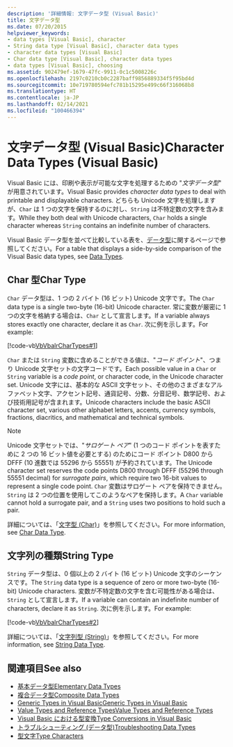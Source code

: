 ```yaml
---
description: '詳細情報: 文字データ型 (Visual Basic)'
title: 文字データ型
ms.date: 07/20/2015
helpviewer_keywords:
- data types [Visual Basic], character
- String data type [Visual Basic], character data types
- character data types [Visual Basic]
- Char data type [Visual Basic], character data types
- data types [Visual Basic], choosing
ms.assetid: 902479ef-1679-47fc-9911-0c1c5008226c
ms.openlocfilehash: 2197c0210cb0c2287baff9856889334f5f95bd4d
ms.sourcegitcommit: 10e719780594efc781b15295e499c66f316068b8
ms.translationtype: HT
ms.contentlocale: ja-JP
ms.lasthandoff: 02/14/2021
ms.locfileid: "100466394"
---
```

# <a name="character-data-types-visual-basic"></a><span data-ttu-id="1423a-103">文字データ型 (Visual Basic)</span><span class="sxs-lookup"><span data-stu-id="1423a-103">Character Data Types (Visual Basic)</span></span>

<span data-ttu-id="1423a-104">Visual Basic には、印刷や表示が可能な文字を処理するための "*文字データ型*" が用意されています。</span><span class="sxs-lookup"><span data-stu-id="1423a-104">Visual Basic provides *character data types* to deal with printable and displayable characters.</span></span> <span data-ttu-id="1423a-105">どちらも Unicode 文字を処理しますが、`Char` は 1 つの文字を保持するのに対し、`String` は不特定数の文字を含みます。</span><span class="sxs-lookup"><span data-stu-id="1423a-105">While they both deal with Unicode characters, `Char` holds a single character whereas `String` contains an indefinite number of characters.</span></span>  
  
 <span data-ttu-id="1423a-106">Visual Basic データ型を並べて比較している表を、[データ型](../../../language-reference/data-types/index.md)に関するページで参照してください。</span><span class="sxs-lookup"><span data-stu-id="1423a-106">For a table that displays a side-by-side comparison of the Visual Basic data types, see [Data Types](../../../language-reference/data-types/index.md).</span></span>  
  
## <a name="char-type"></a><span data-ttu-id="1423a-107">Char 型</span><span class="sxs-lookup"><span data-stu-id="1423a-107">Char Type</span></span>  

 <span data-ttu-id="1423a-108">`Char` データ型は、1 つの 2 バイト (16 ビット) Unicode 文字です。</span><span class="sxs-lookup"><span data-stu-id="1423a-108">The `Char` data type is a single two-byte (16-bit) Unicode character.</span></span> <span data-ttu-id="1423a-109">常に変数が厳密に 1 つの文字を格納する場合は、`Char` として宣言します。</span><span class="sxs-lookup"><span data-stu-id="1423a-109">If a variable always stores exactly one character, declare it as `Char`.</span></span> <span data-ttu-id="1423a-110">次に例を示します。</span><span class="sxs-lookup"><span data-stu-id="1423a-110">For example:</span></span>  
  
 [!code-vb[VbVbalrCharTypes#1](~/samples/snippets/visualbasic/VS_Snippets_VBCSharp/vbvbalrchartypes/vb/module1.vb#1)]
  
 <span data-ttu-id="1423a-111">`Char` または `String` 変数に含めることができる値は、"*コード ポイント*"、つまり Unicode 文字セットの文字コードです。</span><span class="sxs-lookup"><span data-stu-id="1423a-111">Each possible value in a `Char` or `String` variable is a *code point*, or character code, in the Unicode character set.</span></span> <span data-ttu-id="1423a-112">Unicode 文字には、基本的な ASCII 文字セット、その他のさまざまなアルファベット文字、アクセント記号、通貨記号、分数、分音記号、数学記号、および技術用記号が含まれます。</span><span class="sxs-lookup"><span data-stu-id="1423a-112">Unicode characters include the basic ASCII character set, various other alphabet letters, accents, currency symbols, fractions, diacritics, and mathematical and technical symbols.</span></span>  
  
> [!NOTE]
> <span data-ttu-id="1423a-113">Unicode 文字セットでは、"*サロゲート ペア*" (1 つのコード ポイントを表すために 2 つの 16 ビット値を必要とする) のためにコード ポイント D800 から DFFF (10 進数では 55296 から 55551) が予約されています。</span><span class="sxs-lookup"><span data-stu-id="1423a-113">The Unicode character set reserves the code points D800 through DFFF (55296 through 55551 decimal) for *surrogate pairs*, which require two 16-bit values to represent a single code point.</span></span> <span data-ttu-id="1423a-114">`Char` 変数はサロゲート ペアを保持できません。`String` は 2 つの位置を使用してこのようなペアを保持します。</span><span class="sxs-lookup"><span data-stu-id="1423a-114">A `Char` variable cannot hold a surrogate pair, and a `String` uses two positions to hold such a pair.</span></span>  
  
 <span data-ttu-id="1423a-115">詳細については、「[文字型 (Char)](../../../language-reference/data-types/char-data-type.md)」を参照してください。</span><span class="sxs-lookup"><span data-stu-id="1423a-115">For more information, see [Char Data Type](../../../language-reference/data-types/char-data-type.md).</span></span>  
  
## <a name="string-type"></a><span data-ttu-id="1423a-116">文字列の種類</span><span class="sxs-lookup"><span data-stu-id="1423a-116">String Type</span></span>  

 <span data-ttu-id="1423a-117">`String` データ型は、0 個以上の 2 バイト (16 ビット) Unicode 文字のシーケンスです。</span><span class="sxs-lookup"><span data-stu-id="1423a-117">The `String` data type is a sequence of zero or more two-byte (16-bit) Unicode characters.</span></span> <span data-ttu-id="1423a-118">変数が不特定数の文字を含む可能性がある場合は、`String` として宣言します。</span><span class="sxs-lookup"><span data-stu-id="1423a-118">If a variable can contain an indefinite number of characters, declare it as `String`.</span></span> <span data-ttu-id="1423a-119">次に例を示します。</span><span class="sxs-lookup"><span data-stu-id="1423a-119">For example:</span></span>  
  
 [!code-vb[VbVbalrCharTypes#2](~/samples/snippets/visualbasic/VS_Snippets_VBCSharp/vbvbalrchartypes/vb/module1.vb#2)]
  
 <span data-ttu-id="1423a-120">詳細については、「[文字列型 (String)](../../../language-reference/data-types/string-data-type.md)」を参照してください。</span><span class="sxs-lookup"><span data-stu-id="1423a-120">For more information, see [String Data Type](../../../language-reference/data-types/string-data-type.md).</span></span>  
  
## <a name="see-also"></a><span data-ttu-id="1423a-121">関連項目</span><span class="sxs-lookup"><span data-stu-id="1423a-121">See also</span></span>

- [<span data-ttu-id="1423a-122">基本データ型</span><span class="sxs-lookup"><span data-stu-id="1423a-122">Elementary Data Types</span></span>](elementary-data-types.md)
- [<span data-ttu-id="1423a-123">複合データ型</span><span class="sxs-lookup"><span data-stu-id="1423a-123">Composite Data Types</span></span>](composite-data-types.md)
- [<span data-ttu-id="1423a-124">Generic Types in Visual Basic</span><span class="sxs-lookup"><span data-stu-id="1423a-124">Generic Types in Visual Basic</span></span>](generic-types.md)
- [<span data-ttu-id="1423a-125">Value Types and Reference Types</span><span class="sxs-lookup"><span data-stu-id="1423a-125">Value Types and Reference Types</span></span>](value-types-and-reference-types.md)
- [<span data-ttu-id="1423a-126">Visual Basic における型変換</span><span class="sxs-lookup"><span data-stu-id="1423a-126">Type Conversions in Visual Basic</span></span>](type-conversions.md)
- [<span data-ttu-id="1423a-127">トラブルシューティング (データ型)</span><span class="sxs-lookup"><span data-stu-id="1423a-127">Troubleshooting Data Types</span></span>](troubleshooting-data-types.md)
- [<span data-ttu-id="1423a-128">型文字</span><span class="sxs-lookup"><span data-stu-id="1423a-128">Type Characters</span></span>](type-characters.md)
